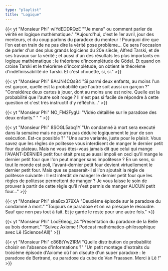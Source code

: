 ```yaml
---
type: "playlist"
title: "Logique"
---
```



{{< yt "Monsieur Phi" wiYdEDDRQzE ""Je mens" ou comment parler de vérité en logique mathématique." "Aujourd'hui, c'est le 1er avril, jour des menteurs, et du coup parlons du paradoxe du menteur ! Pourquoi dire que l'on est en train de ne pas dire la vérité pose problème... Ce sera l'occasion de parler d'un des plus grands logiciens du 20e siècle, Alfred Tarski, et de ses travaux sur la vérité ; et aussi d'un des résultats les plus importants en logique mathématique : le théorème d'incomplétude de Gödel. Et quand on croise Tarski et le théorème d'incomplétude, on obtient le théorème d'indéfinissabilité de Tarski. Et c'est chouette, si, si." >}}

{{< yt "Monsieur Phi" 8ArJN4CQs84 "Si parmi deux enfants, au moins l'un est garçon, quelle est la probabilité que l'autre soit aussi un garçon ?" "Considérez deux cartes à jouer, dont au moins une est noire. Quelle est la probabilité que l'autre soit rouge ? Il n'est pas si facile de répondre à cette question et c'est très instructif d'y réfléchir..." >}}

{{< yt "Monsieur Phi" NO_FM2FygUI "Vidéo détaillée sur le paradoxe des deux enfants." " " >}}

{{< yt "Monsieur Phi" 8SOGL5abq1Y "Un condamné à mort sera executé dans la semaine mais ne pourra pas déduire logiquement le jour de son exécution. Est-ce possible ?" "Une autre variante, juste pour le plaisir. Vous savez que les règles de politesse vous interdisent de manger le dernier petit four du plateau. Mais ne vous êtes-vous jamais dit que celui qui mange l'AVANT-DERNIER petit four était presque aussi impoli en ceci qu'il mange le dernier petit four que l'on peut manger sans impolitesse ? En un sens, si tout le monde est poli, l'avant-dernier petit four devient virtuellement le dernier petit four. Mais que se passerait-il si l'on ajoutait la règle de politesse suivante : Il est interdit de manger le dernier petit four que les règles de politesse permettent de manger ? Je vous laisse le soin de prouver à partir de cette règle qu'il n'est permis de manger AUCUN petit four..." >}}

{{< yt "Monsieur Phi" ska8cx379XA "Deuxième épisode sur le paradoxe du condamné à mort." "Toujours ce paradoxe et on va presque le résoudre. Sauf que non pas tout à fait. Et je garde le reste pour une autre fois." >}}

{{< yt "Monsieur Phi" LocE6eog_z4 "Présentation du paradoxe de la Belle au bois dormant." "Suivez Axiome ! Podcast mathématico-philosophique avec Lê (Science4All)" >}}

{{< yt "Monsieur Phi" c86BtYw21RM "Quelle distribution de probabilité choisir en l'absence d'informations ?" "Un petit montage d'extraits du troisième épîsode d'Axiome où l'on discute d'un super paradoxe : le paradoxe de Bertrand, ou paradoxe du cube de Van Fraassen. Merci à Lê !" >}}
